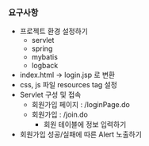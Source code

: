 ### 요구사항
* 프로젝트 환경 설정하기
  * servlet
  * spring
  * mybatis
  * logback
* index.html -> login.jsp 로 변환
* css, js 파일 resources tag 설정
* Servlet 구성 및 접속
  * 회원가입 페이지 : /loginPage.do
  * 회원가입 : /join.do
    * 회원 테이블에 정보 입력하기
* 회원가입 성공/실패에 따른 Alert 노출하기
